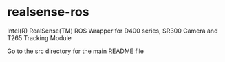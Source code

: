 # realsense-ros
Intel(R) RealSense(TM) ROS Wrapper for D400 series, SR300 Camera and T265 Tracking Module

Go to the src directory for the main README file
